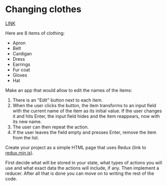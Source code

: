 # Changing clothes

[LINK](https://Sijey.github.io/js_changing-clothes/)

Here are 8 items of clothing: 

- Apron
- Belt
- Cardigan
- Dress
- Earrings
- Fur coat
- Gloves
- Hat

Make an app that would allow to edit the names of the items:

1. There is an "Edit" button next to each item.
2. When the user clicks the button, the item transforms to an input field with the current name of the item as its initial value. If the user changes it and hits Enter, the input field hides and the item reappears, now with its new name.
3. The user can then repeat the action.
4. If the user leaves the field empty and presses Enter, remove the item from the list.

Create your project as a simple HTML page that uses Redux (link to [redux.min.js](redux.min.js)).

First decide what will be stored in your state, what types of actions you will use and what exact data the actions will include, if any. Then implement a reducer. After all that is done you can move on to writing the rest of the code.
